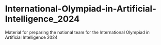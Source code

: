 # International-Olympiad-in-Artificial-Intelligence_2024

Material for preparing the national team for the International Olympiad in Artificial Intelligence 2024
